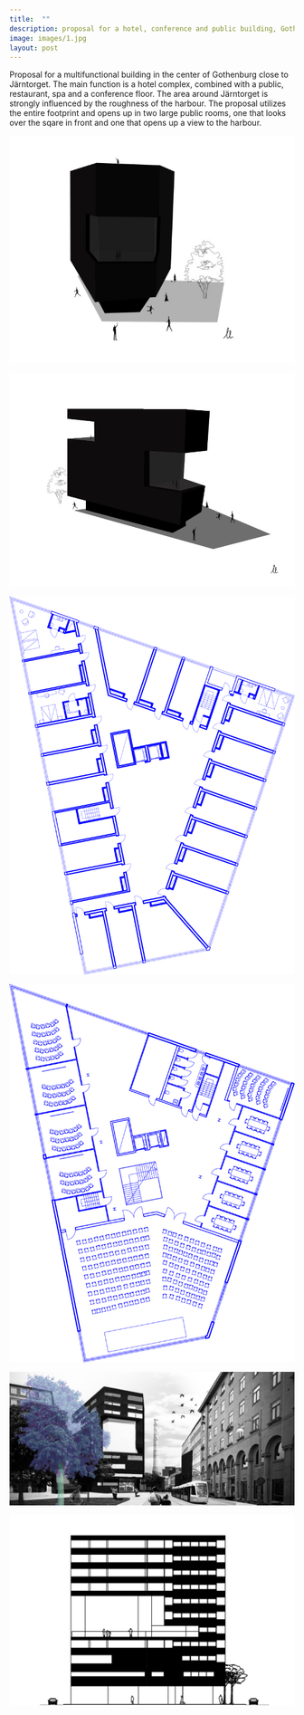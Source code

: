 ```yaml
---
title:  ""
description: proposal for a hotel, conference and public building, Gothenburg
image: images/1.jpg
layout: post
---
```

Proposal for a multifunctional building in the center of Gothenburg close to Järntorget. 
The main function is a hotel complex, combined with a public, restaurant, spa and a conference floor. 
The area around Järntorget is strongly influenced by the roughness of the harbour.
The proposal utilizes the entire footprint and opens up in two large public rooms, one that looks over the sqare in front and
one that opens up a view to the harbour. 

![Bildbeskrivning](/images/1.jpg)



![Bildbeskrivning](/images/2.jpg)



![Bildbeskrivning](/images/4.jpg)



![Bildbeskrivning](/images/5.jpg)



![Bildbeskrivning](/images/6.jpg)



![Bildbeskrivning](/images/7.jpg)
